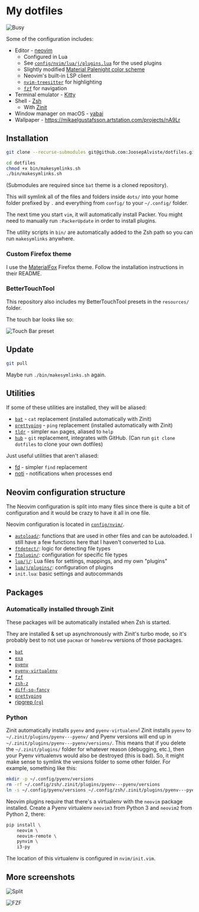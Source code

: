 # My dotfiles

![Busy](https://raw.githubusercontent.com/JoosepAlviste/dotfiles/master/img/Busy.png)

Some of the configuration includes:

* Editor - [neovim](https://neovim.io)
    * Configured in Lua
    * See [`config/nvim/lua/j/plugins.lua`](./config/nvim/lua/j/plugins.lua) for 
      the used plugins
    * Slightly modified [Material Palenight color 
      scheme](https://github.com/kaicataldo/material.vim/)
    * Neovim's built-in LSP client
    * [`nvim-treesitter`](https://github.com/nvim-treesitter/nvim-treesitter/) 
      for highlighting
    * [`fzf`](https://github.com/junegunn/fzf) for navigation
* Terminal emulator - [Kitty](https://sw.kovidgoyal.net/kitty)
* Shell - [Zsh](https://www.zsh.org)
    * With [Zinit](https://github.com/zdharma/zinit/)
* Window manager on macOS - [yabai](https://github.com/koekeishiya/yabai)
* Wallpaper - https://mikaelgustafsson.artstation.com/projects/nA9Lr


## Installation

```sh
git clone --recurse-submodules git@github.com:JoosepAlviste/dotfiles.git

cd dotfiles
chmod +x bin/makesymlinks.sh
./bin/makesymlinks.sh
```

(Submodules are required since `bat` theme is a cloned repository).

This will symlink all of the files and folders inside `dots/` into your home 
folder prefixed by `.` and everything from `config/` to your `~/.config/` 
folder.

The next time you start `vim`, it will automatically install Packer. You might 
need to manually run `:PackerUpdate` in order to install plugins.

The utility scripts in `bin/` are automatically added to the Zsh path so you can 
run `makesymlinks` anywhere.


### Custom Firefox theme

I use the [MaterialFox](https://github.com/muckSponge/MaterialFox) Firefox 
theme. Follow the installation instructions in their README.


### BetterTouchTool

This repository also includes my BetterTouchTool presets in the `resources/` 
folder.

The touch bar looks like so:

![Touch Bar 
preset](https://raw.githubusercontent.com/JoosepAlviste/dotfiles/master/img/TouchBar.png)


## Update

```bash
git pull
```

Maybe run `./bin/makesymlinks.sh` again.


## Utilities

If some of these utilities are installed, they will be aliased:

* [`bat`](https://github.com/sharkdp/bat) - `cat` replacement (installed 
  automatically with Zinit)
* [`prettyping`](https://github.com/denilsonsa/prettyping) - `ping` 
  replacement (installed automatically with Zinit)
* [`tldr`](http://tldr.sh/) - simpler `man` pages, aliased to `help`
* [`hub`](https://github.com/github/hub) - `git` replacement, integrates with 
  GitHub. (Can run `git clone dotfiles` to clone your own dotfiles)

Just useful utilities that aren't aliased:

* [fd](https://github.com/sharkdp/fd/) - simpler `find` replacement
* [noti](https://github.com/variadico/noti) - notifications when processes end


## Neovim configuration structure

The Neovim configuration is split into many files since there is quite a bit of 
configuration and it would be crazy to have it all in one file.

Neovim configuration is located in [`config/nvim/`](./config/nvim).

* [`autoload/`](./config/nvim/autoload): functions that are used in other files 
  and can be autoloaded. I still have a few functions here that I haven't 
  converted to Lua.
* [`ftdetect/`](./config/nvim/ftdetect): logic for detecting file types
* [`ftplugin/`](./config/nvim/ftplugin): configuration for specific file types
* [`lua/j/`](./config/nvim/lua/j): Lua files for settings, mappings, and my own 
  "plugins"
* [`lua/j/plugins/`](./config/nvim/lua/j/plugins): configuration of plugins
* `init.lua`: basic settings and autocommands


## Packages

### Automatically installed through Zinit

These packages will be automatically installed when Zsh is started.

They are installed & set up asynchronously with Zinit's turbo mode, so it's 
probably best to not use `pacman` or `homebrew` versions of those packages.

* [`bat`](https://github.com/sharkdp/bat)
* [`exa`](https://github.com/ogham/exa)
* [`pyenv`](https://github.com/pyenv/pyenv)
* [`pyenv-virtualenv`](https://github.com/pyenv/pyenv-virtualenv)
* [`fzf`](https://github.com/junegunn/fzf)
* [`zsh-z`](https://github.com/agkozak/zsh-z)
* [`diff-so-fancy`](https://github.com/zdharma/zsh-diff-so-fancy)
* [`prettyping`](https://github.com/denilsonsa/prettyping)
* [ripgrep (`rg`)](https://github.com/BurntSushi/ripgrep)


### Python

Zinit automatically installs `pyenv` and `pyenv-virtualenv`! Zinit installs 
`pyenv` to `~/.zinit/plugins/pyenv---pyenv/` and Pyenv versions will end up in 
`~/.zinit/plugins/pyenv---pyenv/versions/`. This means that if you delete the 
`~/.zinit/plugins/` folder for whatever reason (debugging, etc.), then your 
Pyenv virtualenvs would also be destroyed (this is bad). So, it might make 
sense to symlink the versions folder to some other folder. For example, 
something like this:

```sh
mkdir -p ~/.config/pyenv/versions
rm -rf ~/.config/zsh/.zinit/plugins/pyenv---pyenv/versions
ln -s ~/.config/pyenv/versions ~/.config/zsh/.zinit/plugins/pyenv---pyenv/versions
```

Neovim plugins require that there's a virtualenv with the `neovim` package 
installed. Create a Pyenv virtualenv `neovim3` from Python 3 and `neovim2` from 
Python 2, there:

```bash
pip install \
    neovim \
    neovim-remote \
    pynvim \
    i3-py
```

The location of this virtualenv is configured in `nvim/init.vim`.


## More screenshots

![Split](https://raw.githubusercontent.com/JoosepAlviste/dotfiles/master/img/Split.png)

![FZF](https://raw.githubusercontent.com/JoosepAlviste/dotfiles/master/img/FZF.png)
